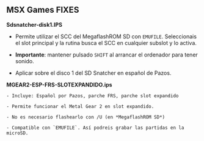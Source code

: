 ## MSX Games FIXES

**Sdsnatcher-disk1.IPS**

- Permite utilizar el SCC del MegaflashROM SD con `EMUFILE`. Seleccionais el
slot principal y la rutina busca el SCC en cualquier subslot y lo activa.

- **Importante**: mantener pulsado `SHIFT` al arrancar el ordenador para tener sonido.

- Aplicar sobre el disco 1 del SD Snatcher en español de Pazos. 



**MGEAR2-ESP-FRS-SLOTEXPANDIDO.ips**

	- Incluye: Español por Pazos, parche FRS, parche slot expandido

	- Permite funcionar el Metal Gear 2 en slot expandido.

	- No es necesario flashearlo con /U (en *MegaflashROM SD*)

	- Compatible con `EMUFILE`. Así podreis grabar las partidas en la microSD.

	
